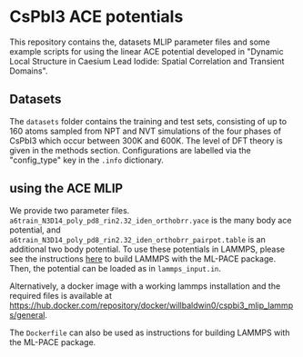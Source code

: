 # CsPbI3 ACE potentials

This repository contains the, datasets MLIP parameter files and some example scripts for using the linear ACE potential developed in "Dynamic Local Structure in Caesium Lead Iodide: Spatial Correlation and Transient Domains".

## Datasets

The `datasets` folder contains the training and test sets, consisting of up to 160 atoms sampled from NPT and NVT simulations of the four phases of CsPbI3 which occur between 300K and 600K. The level of DFT theory is given in the methods section. Configurations are labelled via the "config_type" key in the `.info` dictionary. 

## using the ACE MLIP

We provide two parameter files. `a6train_N3D14_poly_pd8_rin2.32_iden_orthobrr.yace` is the many body ace potential, and `a6train_N3D14_poly_pd8_rin2.32_iden_orthobrr_pairpot.table` is an additional two body potential. To use these potentials in LAMMPS, please see the instructions [here](https://github.com/ICAMS/lammps-user-pace) to build LAMMPS with the ML-PACE package. Then, the potential can be loaded as in `lammps_input.in`.

Alternatively, a docker image with a working lammps installation and the required files is available at https://hub.docker.com/repository/docker/willbaldwin0/cspbi3_mlip_lammps/general.

The `Dockerfile` can also be used as instructions for building LAMMPS with the ML-PACE package. 